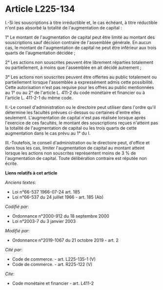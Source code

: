 # Article L225-134

I.-Si les souscriptions à titre irréductible et, le cas échéant, à titre réductible n'ont pas absorbé la totalité de
l'augmentation de capital : 

1° Le montant de l'augmentation de capital peut être limité au montant des souscriptions sauf décision contraire de
l'assemblée générale. En aucun cas, le montant de l'augmentation de capital ne peut être inférieur aux trois quarts de
l'augmentation décidée ; 

2° Les actions non souscrites peuvent être librement réparties totalement ou partiellement, à moins que l'assemblée en ait
décidé autrement ; 

3° Les actions non souscrites peuvent être offertes au public totalement ou partiellement lorsque l'assemblée a expressément
admis cette possibilité. Cette autorisation n'est pas requise pour les offres au public mentionnées au 1° ou au 2° de
l'article L. 411-2 du code monétaire et financier ou à l'article L. 411-2-1 du même code. 

II.-Le conseil d'administration ou le directoire peut utiliser dans l'ordre qu'il détermine les facultés prévues ci-dessus ou
certaines d'entre elles seulement. L'augmentation de capital n'est pas réalisée lorsque après l'exercice de ces facultés, le
montant des souscriptions reçues n'atteint pas la totalité de l'augmentation de capital ou les trois quarts de cette
augmentation dans le cas prévu au 1° du I. 

III.-Toutefois, le conseil d'administration ou le directoire peut, d'office et dans tous les cas, limiter l'augmentation de
capital au montant atteint lorsque les actions non souscrites représentent moins de 3 % de l'augmentation de capital. Toute
délibération contraire est réputée non écrite.

**Liens relatifs à cet article**

_Anciens textes_:

  - Loi n°66-537 1966-07-24 art. 185
  - Loi n°66-537 du 24 juillet 1966 - art. 185 (Ab)

_Codifié par_:

  - Ordonnance n°2000-912 du 18 septembre 2000
  - Loi n°2003-7 du 3 janvier 2003

_Modifié par_:

  - Ordonnance n°2019-1067 du 21 octobre 2019 - art. 2

_Cité par_:

  - Code de commerce. - art. L225-135-1 (V)
  - Code de commerce. - art. R225-122 (V)

_Cite_:

  - Code monétaire et financier - art. L411-2
